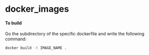 # docker_images
#### To build
Go the subdirectory of the specific dockerfile and write the following command:
```bash
docker build -t IMAGE_NAME .
```
